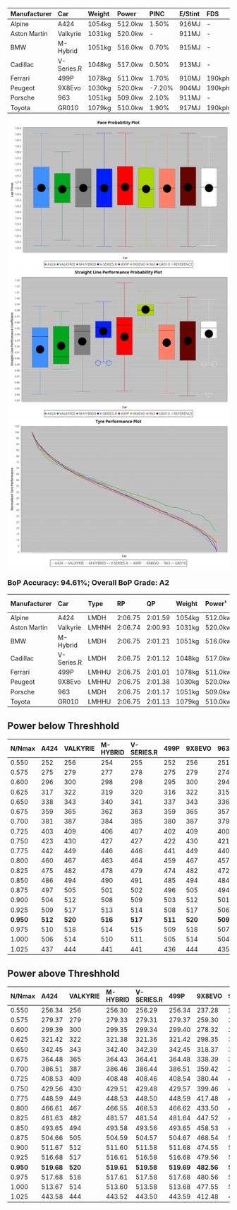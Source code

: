 | Manufacturer | Car        | Weight | Power   | PINC    | E/Stint | FDS     |
|:-|:-|:-|:-|:-|:-|:-|
| Alpine       | A424       | 1054kg | 512.0kw | 1.50%   | 916MJ   |    -    |
| Aston Martin | Valkyrie   | 1031kg | 520.0kw |    -    | 911MJ   |    -    |
| BMW          | M-Hybrid   | 1051kg | 516.0kw | 0.70%   | 915MJ   |    -    |
| Cadillac     | V-Series.R | 1048kg | 517.0kw | 0.50%   | 913MJ   |    -    |
| Ferrari      | 499P       | 1078kg | 511.0kw | 1.70%   | 910MJ   | 190kph  |
| Peugeot      | 9X8Evo     | 1030kg | 520.0kw | -7.20%  | 904MJ   | 190kph  |
| Porsche      | 963        | 1051kg | 509.0kw | 2.10%   | 911MJ   |    -    |
| Toyota       | GR010      | 1079kg | 510.0kw | 1.90%   | 917MJ   | 190kph  |

![PACECHART](./IMG/AUTO.png)
![STRAIGHTLINEPERFORMANCECHART](./IMG/AUTO_sp.png)
![TYREPERFORMANCECHART](./IMG/AUTO_tw.png)

### BoP Accuracy: 94.61%; Overall BoP Grade: A2
| Manufacturer | Car        | Type  | RP      | QP      | Weight | Power¹  | Threshhold | PINC    | Power²   | E/Stint | AVG Vmax  | FDS     | RDLC | L/Stint | BOP-Grade | Model Accuracy | Model Points | Match%  | SimDiff |
|:-|:-|:-|:-|:-|:-|:-|:-|:-|:-|:-|:-|:-|:-|:-|:-|:-|:-|:-|:-|
| Alpine       | A424       | LMDH  | 2:06.75 | 2:01.59 | 1054kg | 512.0kw | 210.0kph   | 1.50%   | 519.70kw |  916MJ  | 296.00kph |    -    | 1.02 | 25      | ~A1       | 98.45%         | 2220         | 97.60%  | +0.45   |
| Aston Martin | Valkyrie   | LMHNH | 2:06.74 | 2:00.93 | 1031kg | 520.0kw | 210.0kph   |    -    | 520.00kw |  911MJ  | 298.41kph |    -    | 1.05 | 25      | +C2       | 100.00%        | 466          | 73.00%  | #       |
| BMW          | M-Hybrid   | LMDH  | 2:06.75 | 2:01.21 | 1051kg | 516.0kw | 210.0kph   | 0.70%   | 519.60kw |  915MJ  | 298.40kph |    -    | 1.02 | 25      | ~A1       | 100.00%        | 3339         | 100.00% | +0.35   |
| Cadillac     | V-Series.R | LMDH  | 2:06.75 | 2:01.12 | 1048kg | 517.0kw | 210.0kph   | 0.50%   | 519.60kw |  913MJ  | 300.26kph |    -    | 1.02 | 25      | ~A1       | 99.03%         | 6041         | 99.13%  | +0.74   |
| Ferrari      | 499P       | LMHHU | 2:06.75 | 2:01.01 | 1078kg | 511.0kw | 210.0kph   | 1.70%   | 519.70kw |  910MJ  | 298.11kph | 190kph  | 1.03 | 25      | ~A1       | 99.97%         | 7286         | 100.00% | +0.38   |
| Peugeot      | 9X8Evo     | LMHHU | 2:06.75 | 2:01.38 | 1030kg | 520.0kw | 210.0kph   | -7.20%  | 482.60kw |  904MJ  | 304.69kph | 190kph  | 1.03 | 25      | +B1       | 100.00%        | 1890         | 87.15%  | +0.02   |
| Porsche      | 963        | LMDH  | 2:06.75 | 2:01.17 | 1051kg | 509.0kw | 210.0kph   | 2.10%   | 519.70kw |  911MJ  | 297.87kph |    -    | 1.02 | 25      | ~A1       | 99.89%         | 15174        | 100.00% | -0.16   |
| Toyota       | GR010      | LMHHU | 2:06.75 | 2:01.13 | 1079kg | 510.0kw | 210.0kph   | 1.90%   | 519.70kw |  917MJ  | 296.97kph | 190kph  | 1.03 | 25      | ~A1       | 99.82%         | 5457         | 100.00% | +0.87   |

## Power below Threshhold
| N/Nmax    | A424    | VALKYRIE | M-HYBRID | V-SERIES.R | 499P    | 9X8EVO  | 963     | GR010   |
|:-|:-|:-|:-|:-|:-|:-|:-|:-|
|  0.550    |  252    |  256     |  254     |  255       |  252    |  256    |  251    |  251    |
|  0.575    |  275    |  279     |  277     |  278       |  275    |  279    |  274    |  274    |
|  0.600    |  296    |  300     |  298     |  298       |  295    |  300    |  294    |  295    |
|  0.625    |  317    |  322     |  319     |  320       |  316    |  322    |  315    |  316    |
|  0.650    |  338    |  343     |  340     |  341       |  337    |  343    |  336    |  337    |
|  0.675    |  359    |  365     |  362     |  363       |  359    |  365    |  357    |  358    |
|  0.700    |  381    |  387     |  384     |  385       |  380    |  387    |  379    |  380    |
|  0.725    |  403    |  409     |  406     |  407       |  402    |  409    |  400    |  401    |
|  0.750    |  423    |  430     |  427     |  427       |  422    |  430    |  421    |  422    |
|  0.775    |  442    |  449     |  446     |  446       |  441    |  449    |  440    |  441    |
|  0.800    |  460    |  467     |  463     |  464       |  459    |  467    |  457    |  458    |
|  0.825    |  475    |  482     |  478     |  479       |  474    |  482    |  472    |  473    |
|  0.850    |  486    |  494     |  490     |  491       |  485    |  494    |  484    |  485    |
|  0.875    |  497    |  505     |  501     |  502       |  496    |  505    |  494    |  495    |
|  0.900    |  504    |  512     |  508     |  509       |  503    |  512    |  501    |  502    |
|  0.925    |  509    |  517     |  513     |  514       |  508    |  517    |  506    |  507    |
| **0.950** | **512** | **520**  | **516**  | **517**    | **511** | **520** | **509** | **510** |
|  0.975    |  510    |  518     |  514     |  515       |  509    |  518    |  507    |  508    |
|  1.000    |  506    |  514     |  510     |  511       |  505    |  514    |  504    |  505    |
|  1.025    |  437    |  444     |  441     |  441       |  436    |  444    |  435    |  436    |

## Power above Threshhold
| N/Nmax    | A424       | VALKYRIE | M-HYBRID   | V-SERIES.R | 499P       | 9X8EVO     | 963        | GR010      |
|:-|:-|:-|:-|:-|:-|:-|:-|:-|
|  0.550    |  256.34    |  256     |  256.30    |  256.29    |  256.34    |  237.28    |  256.34    |  256.34    |
|  0.575    |  279.37    |  279     |  279.33    |  279.31    |  279.37    |  259.30    |  279.37    |  279.37    |
|  0.600    |  299.39    |  300     |  299.35    |  299.34    |  299.40    |  278.32    |  299.40    |  299.40    |
|  0.625    |  321.42    |  322     |  321.38    |  321.36    |  321.42    |  298.35    |  321.43    |  321.43    |
|  0.650    |  342.45    |  343     |  342.40    |  342.39    |  342.45    |  318.37    |  342.45    |  342.45    |
|  0.675    |  364.48    |  365     |  364.43    |  364.41    |  364.48    |  338.39    |  364.48    |  364.48    |
|  0.700    |  386.51    |  387     |  386.46    |  386.44    |  386.51    |  359.42    |  386.51    |  386.51    |
|  0.725    |  408.53    |  409     |  408.48    |  408.46    |  408.54    |  380.44    |  408.54    |  408.54    |
|  0.750    |  429.56    |  430     |  429.51    |  429.48    |  429.57    |  399.46    |  429.57    |  429.57    |
|  0.775    |  448.59    |  449     |  448.53    |  448.50    |  448.59    |  417.48    |  448.59    |  448.60    |
|  0.800    |  466.61    |  467     |  466.55    |  466.53    |  466.62    |  433.50    |  466.62    |  466.62    |
|  0.825    |  481.63    |  482     |  481.57    |  481.54    |  481.64    |  447.52    |  481.64    |  481.64    |
|  0.850    |  493.65    |  494     |  493.58    |  493.56    |  493.65    |  458.53    |  493.65    |  493.66    |
|  0.875    |  504.66    |  505     |  504.59    |  504.57    |  504.67    |  468.54    |  504.67    |  504.67    |
|  0.900    |  511.67    |  512     |  511.60    |  511.58    |  511.68    |  474.55    |  511.68    |  511.68    |
|  0.925    |  516.68    |  517     |  516.61    |  516.58    |  516.68    |  479.56    |  516.69    |  516.69    |
| **0.950** | **519.68** | **520**  | **519.61** | **519.58** | **519.69** | **482.56** | **519.69** | **519.69** |
|  0.975    |  517.68    |  518     |  517.61    |  517.58    |  517.68    |  480.56    |  517.69    |  517.69    |
|  1.000    |  513.67    |  514     |  513.60    |  513.58    |  513.68    |  477.55    |  513.68    |  513.68    |
|  1.025    |  443.58    |  444     |  443.52    |  443.50    |  443.59    |  412.48    |  443.59    |  443.59    |
